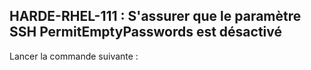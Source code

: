 ## HARDE-RHEL-111 : S'assurer que le paramètre SSH PermitEmptyPasswords est désactivé

Lancer la commande suivante :

